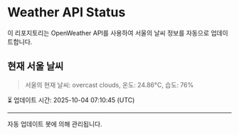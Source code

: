 
# Weather API Status

이 리포지토리는 OpenWeather API를 사용하여 서울의 날씨 정보를 자동으로 업데이트합니다.

## 현재 서울 날씨
> 서울의 현재 날씨: overcast clouds, 온도: 24.86°C, 습도: 76%

⏳ 업데이트 시간: 2025-10-04 07:10:45 (UTC)

---
자동 업데이트 봇에 의해 관리됩니다.
